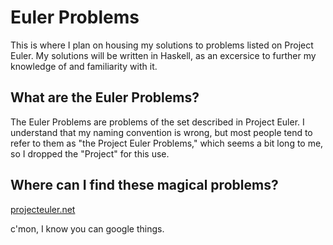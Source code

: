 # Euler Problems

This is where I plan on housing my solutions to problems listed on Project
Euler. My solutions will be written in Haskell, as an excersice to further
my knowledge of and familiarity with it.

## What are the Euler Problems?

The Euler Problems are problems of the set described in Project Euler.
I understand that my naming convention is wrong, but most people tend to
refer to them as "the Project Euler Problems," which seems a bit long to
me, so I dropped the "Project" for this use.

## Where can I find these magical problems?

[projecteuler.net](http://projecteuler.net/)

c'mon, I know you can google things.
